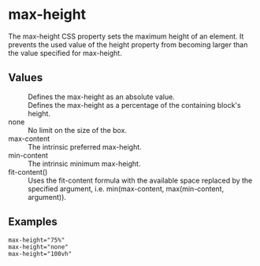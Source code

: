 # max-height

The max-height CSS property sets the maximum height of an element. It prevents the used value of the height property from becoming larger than the value specified for max-height.


## Values

<dl>
<dt><length></dt>
<dd>Defines the max-height as an absolute value.</dd>

<dt><percentage></dt>
<dd>Defines the max-height as a percentage of the containing block's height.</dd>

<dt>none</dt>
<dd>No limit on the size of the box.</dd>

<dt>max-content</dt>
<dd>The intrinsic preferred max-height.</dd>

<dt>min-content</dt>
<dd>The intrinsic minimum max-height.</dd>

<dt>fit-content(<length-percentage>)</dt>
<dd>Uses the fit-content formula with the available space replaced by the specified argument, i.e. min(max-content, max(min-content, argument)).</dd>
</dl>

## Examples

```
max-height="75%"
max-height="none"
max-height="100vh"
```